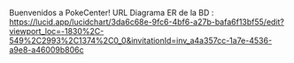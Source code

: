 Buenvenidos a PokeCenter!
URL Diagrama ER de la BD : https://lucid.app/lucidchart/3da6c68e-9fc6-4bf6-a27b-bafa6f13bf55/edit?viewport_loc=-1830%2C-549%2C2993%2C1374%2C0_0&invitationId=inv_a4a357cc-1a7e-4536-a9e8-a46009b806c